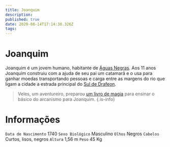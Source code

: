 ```yaml
---
title: Joanquim
description: 
published: true
date: 2020-08-14T17:14:38.326Z
tags: 
---
```


# Joanquim
Joanquim é um jovem humano, habitante de [Águas Negras](http://localhost/lugares/plano-material/drafeon/sul-de-drafeon/aguas-negras). Aos 11 anos Joanquim construiu com a ajuda de seu pai um catamarã e o usa para ganhar moedas transportando pessoas e carga entre as margens do rio que ligam a cidade a estrada principal do [Sul de Drafeon](http://localhost/en/lugares/plano-material/drafeon/sul-de-drafeon).

> Veles, um aventureiro, preparou [um livro de magia](http://localhost/en/documentos/fundamentais-do-arcano-para-conjuradores) para ensinar o básico do arcanismo para Joanquim.
{.is-info}


# Informações
`Data de Nascimento` 1740 
`Sexo Biológico` Masculino
`Olhos` Negros
`Cabelos` Curtos, lisos, negros
`Altura` 1,56 m
`Peso` 45 Kg

